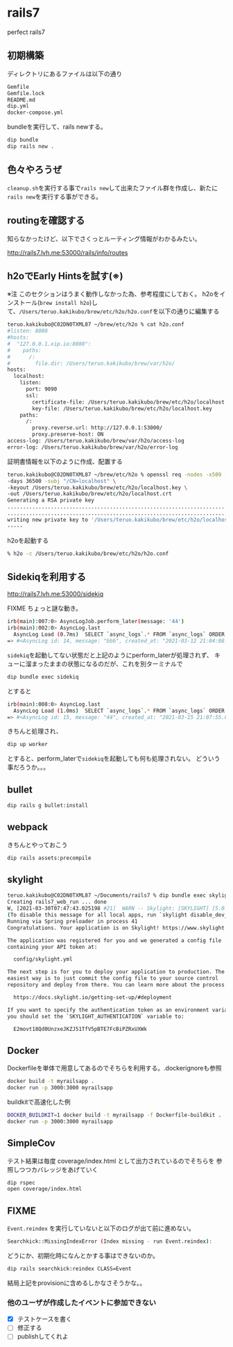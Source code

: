# rails7

perfect rails7

## 初期構築

ディレクトリにあるファイルは以下の通り

```bash
Gemfile
Gemfile.lock
README.md
dip.yml
docker-compose.yml
```

bundleを実行して、rails newする。

```bash
dip bundle
dip rails new .
```

## 色々やろうぜ

`cleanup.sh`を実行する事で`rails new`して出来たファイル群を作成し、新たに`rails new`を実行する事ができる。

## routingを確認する

知らなかったけど、以下でさくっとルーティング情報がわかるみたい。

<http://rails7.lvh.me:53000/rails/info/routes>

## h2oでEarly Hintsを試す(※)

※注 このセクションはうまく動作しなかった為、参考程度にしておく。
h2oをインストール(`brew install h2o`)して、`/Users/teruo.kakikubo/brew/etc/h2o/h2o.conf`を以下の通りに編集する

```bash
teruo.kakikubo@C02DN0TXML87 ~/brew/etc/h2o % cat h2o.conf
#listen: 8080
#hosts:
#  "127.0.0.1.xip.io:8080":
#    paths:
#      /:
#        file.dir: /Users/teruo.kakikubo/brew/var/h2o/
hosts:
  localhost:
    listen:
      port: 9090
      ssl:
        certificate-file: /Users/teruo.kakikubo/brew/etc/h2o/localhost.crt
        key-file: /Users/teruo.kakikubo/brew/etc/h2o/localhost.key
    paths:
      /:
        proxy.reverse.url: http://127.0.0.1:53000/
        proxy.preserve-host: ON
access-log: /Users/teruo.kakikubo/brew/var/h2o/access-log
error-log: /Users/teruo.kakikubo/brew/var/h2o/error-log
```

証明書情報を以下のように作成、配置する

```bash
teruo.kakikubo@C02DN0TXML87 ~/brew/etc/h2o % openssl req -nodes -x509 -new \
-days 36500 -subj "/CN=localhost" \
-keyout /Users/teruo.kakikubo/brew/etc/h2o/localhost.key \
-out /Users/teruo.kakikubo/brew/etc/h2o/localhost.crt
Generating a RSA private key
..............................................................................................+++++
............................................................................+++++
writing new private key to '/Users/teruo.kakikubo/brew/etc/h2o/localhost.key'
-----
```

h2oを起動する

```bash
% h2o -c /Users/teruo.kakikubo/brew/etc/h2o/h2o.conf
```

## Sidekiqを利用する

<http://rails7.lvh.me:53000/sidekiq>

FIXME ちょっと謎な動き。

```bash
irb(main):007:0> AsyncLogJob.perform_later(message: '44')
irb(main):002:0> AsyncLog.last
  AsyncLog Load (0.7ms)  SELECT `async_logs`.* FROM `async_logs` ORDER BY `async_logs`.`id` DESC LIMIT 1
=> #<AsyncLog id: 14, message: "bbb", created_at: "2021-03-12 21:04:08.776910000 +0000", updated_at: "2021-03-12 21:04:08.776910000 +0000">
```

`sidekiq`を起動してない状態だと上記のようにperform_laterが処理されず、
キューに溜まったままの状態になるのだが、これを別ターミナルで

```bash
dip bundle exec sidekiq
```

とすると

```bash
irb(main):008:0> AsyncLog.last
  AsyncLog Load (1.0ms)  SELECT `async_logs`.* FROM `async_logs` ORDER BY `async_logs`.`id` DESC LIMIT 1
=> #<AsyncLog id: 15, message: "44", created_at: "2021-03-15 21:07:55.098130000 +0000", updated_at: "2021-03-15 21:07:55.098130000 +0000">
```

きちんと処理され、

```bash
dip up worker
```

とすると、perform_laterで`sidekiq`を起動しても何も処理されない。
どういう事だろうか。。。

## bullet

```bash
dip rails g bullet:install
```

## webpack

きちんとやっておこう

```bash
dip rails assets:precompile
```

## skylight

```bash
teruo.kakikubo@C02DN0TXML87 ~/Documents/rails7 % dip bundle exec skylight setup wfY88nn7tx0p
Creating rails7_web_run ... done
W, [2021-03-30T07:47:43.025198 #21]  WARN -- Skylight: [SKYLIGHT] [5.0.1] Running Skylight in development mode. No data will be reported until you deploy your app.
(To disable this message for all local apps, run `skylight disable_dev_warning`.)
Running via Spring preloader in process 41
Congratulations. Your application is on Skylight! https://www.skylight.io

The application was registered for you and we generated a config file
containing your API token at:

  config/skylight.yml

The next step is for you to deploy your application to production. The
easiest way is to just commit the config file to your source control
repository and deploy from there. You can learn more about the process at:

  https://docs.skylight.io/getting-set-up/#deployment

If you want to specify the authentication token as an environment variable,
you should set the `SKYLIGHT_AUTHENTICATION` variable to:

  E2movt18Qd0UnzxeJKZJ51TfV5pBTE7FcBiPZRxUXWk
```

## Docker

Dockerfileを単体で用意してあるのでそちらを利用する。.dockerignoreも参照

```bash
docker build -t myrailsapp .
docker run -p 3000:3000 myrailsapp
```

buildkitで高速化した例

```bash
DOCKER_BUILDKIT=1 docker build -t myrailsapp -f Dockerfile-buildkit .
docker run -p 3000:3000 myrailsapp
```

## SimpleCov

テスト結果は毎度 coverage/index.html として出力されているのでそちらを
参照しつつカバレッジをあげていく

```bash
dip rspec
open coverage/index.html
```

## FIXME

`Event.reindex` を実行していないと以下のログが出て前に進めない。

```bash
Searchkick::MissingIndexError (Index missing - run Event.reindex):
```

どうにか、初期化時になんとかする事はできないのか。

```bash
dip rails searchkick:reindex CLASS=Event
```

結局上記をprovisionに含めるしかなさそうかな。。

### 他のユーザが作成したイベントに参加できない

- [x] テストケースを書く
- [ ] 修正する
- [ ] publishしてくれよ
